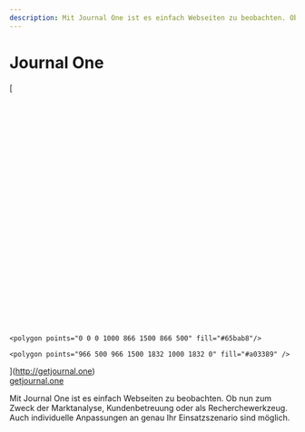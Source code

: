 ```yaml
---
description: Mit Journal One ist es einfach Webseiten zu beobachten. Ob nun zum Zweck der Marktanalyse, Kundenbetreuung oder als Recherchewerkzeug.
---
```


# Journal One

<p class="center">
  [<svg class="j1-logo-big" xmlns="http://www.w3.org/2000/svg" version="1.1" baseProfile="full"  viewBox="0 0 1832 1500">

    <polygon points="0 0 0 1000 866 1500 866 500" fill="#65bab8"/>

    <polygon points="966 500 966 1500 1832 1000 1832 0" fill="#a03389" />

  </svg>](http://getjournal.one)  
  [getjournal.one](http://getjournal.one)
</p>

Mit Journal One ist es einfach Webseiten zu beobachten. Ob nun zum Zweck der Marktanalyse, Kundenbetreuung oder als Recherchewerkzeug. Auch individuelle Anpassungen an genau Ihr Einsatzszenario sind möglich.
